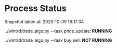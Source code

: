 # Process Status

Snapshot taken at: 2025-10-09 18:17:34

../wintrd/trade_algo.py --task price_update: **RUNNING**

../wintrd/trade_algo.py --task buy_sell: **NOT RUNNING**

